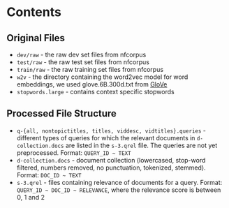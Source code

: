 # Contents

## Original Files

* `dev/raw`         - the raw dev set files from nfcorpus
* `test/raw`        - the raw test set files from nfcorpus
* `train/raw`       - the raw training set files from nfcorpus
* `w2v`             - the directory containing the word2vec model for word embeddings, we used glove.6B.300d.txt from [GloVe](https://nlp.stanford.edu/projects/glove/)
* `stopwords.large` - contains context specific stopwords

## Processed File Structure

* `q-{all, nontopictitles, titles, viddesc, vidtitles}.queries` - different types of queries for which the relevant documents in `d-collection.docs` are listed in the `s-3.qrel` file. The queries are not yet preprocessed. Format: `QUERY_ID ~ TEXT`
* `d-collection.docs` - document collection (lowercased, stop-word filtered, numbers removed, no punctuation, tokenized, stemmed). Format: `DOC_ID ~ TEXT`
* `s-3.qrel`          - files containing relevance of documents for a query. Format: `QUERY_ID ~ DOC_ID ~ RELEVANCE`, where the relevance score is between 0, 1 and 2
